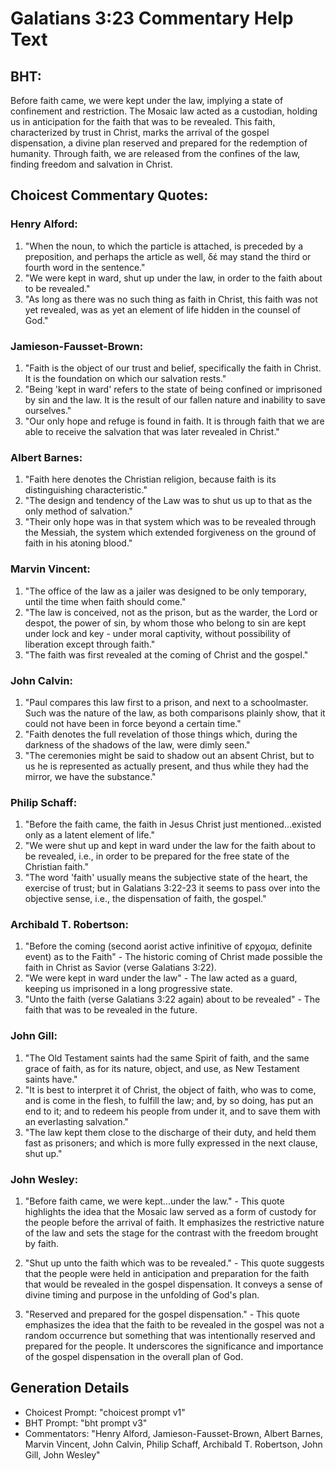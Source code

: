 # Galatians 3:23 Commentary Help Text

## BHT:
Before faith came, we were kept under the law, implying a state of confinement and restriction. The Mosaic law acted as a custodian, holding us in anticipation for the faith that was to be revealed. This faith, characterized by trust in Christ, marks the arrival of the gospel dispensation, a divine plan reserved and prepared for the redemption of humanity. Through faith, we are released from the confines of the law, finding freedom and salvation in Christ.

## Choicest Commentary Quotes:
### Henry Alford:
1. "When the noun, to which the particle is attached, is preceded by a preposition, and perhaps the article as well, δέ may stand the third or fourth word in the sentence."
2. "We were kept in ward, shut up under the law, in order to the faith about to be revealed."
3. "As long as there was no such thing as faith in Christ, this faith was not yet revealed, was as yet an element of life hidden in the counsel of God."

### Jamieson-Fausset-Brown:
1. "Faith is the object of our trust and belief, specifically the faith in Christ. It is the foundation on which our salvation rests." 
2. "Being 'kept in ward' refers to the state of being confined or imprisoned by sin and the law. It is the result of our fallen nature and inability to save ourselves." 
3. "Our only hope and refuge is found in faith. It is through faith that we are able to receive the salvation that was later revealed in Christ."

### Albert Barnes:
1. "Faith here denotes the Christian religion, because faith is its distinguishing characteristic."
2. "The design and tendency of the Law was to shut us up to that as the only method of salvation."
3. "Their only hope was in that system which was to be revealed through the Messiah, the system which extended forgiveness on the ground of faith in his atoning blood."

### Marvin Vincent:
1. "The office of the law as a jailer was designed to be only temporary, until the time when faith should come."
2. "The law is conceived, not as the prison, but as the warder, the Lord or despot, the power of sin, by whom those who belong to sin are kept under lock and key - under moral captivity, without possibility of liberation except through faith."
3. "The faith was first revealed at the coming of Christ and the gospel."

### John Calvin:
1. "Paul compares this law first to a prison, and next to a schoolmaster. Such was the nature of the law, as both comparisons plainly show, that it could not have been in force beyond a certain time."
2. "Faith denotes the full revelation of those things which, during the darkness of the shadows of the law, were dimly seen."
3. "The ceremonies might be said to shadow out an absent Christ, but to us he is represented as actually present, and thus while they had the mirror, we have the substance."

### Philip Schaff:
1. "Before the faith came, the faith in Jesus Christ just mentioned...existed only as a latent element of life."
2. "We were shut up and kept in ward under the law for the faith about to be revealed, i.e., in order to be prepared for the free state of the Christian faith."
3. "The word 'faith' usually means the subjective state of the heart, the exercise of trust; but in Galatians 3:22-23 it seems to pass over into the objective sense, i.e., the dispensation of faith, the gospel."

### Archibald T. Robertson:
1. "Before the coming (second aorist active infinitive of ερχομα, definite event) as to the Faith" - The historic coming of Christ made possible the faith in Christ as Savior (verse Galatians 3:22).
2. "We were kept in ward under the law" - The law acted as a guard, keeping us imprisoned in a long progressive state.
3. "Unto the faith (verse Galatians 3:22 again) about to be revealed" - The faith that was to be revealed in the future.

### John Gill:
1. "The Old Testament saints had the same Spirit of faith, and the same grace of faith, as for its nature, object, and use, as New Testament saints have."
2. "It is best to interpret it of Christ, the object of faith, who was to come, and is come in the flesh, to fulfill the law; and, by so doing, has put an end to it; and to redeem his people from under it, and to save them with an everlasting salvation."
3. "The law kept them close to the discharge of their duty, and held them fast as prisoners; and which is more fully expressed in the next clause, shut up."

### John Wesley:
1. "Before faith came, we were kept...under the law." - This quote highlights the idea that the Mosaic law served as a form of custody for the people before the arrival of faith. It emphasizes the restrictive nature of the law and sets the stage for the contrast with the freedom brought by faith.

2. "Shut up unto the faith which was to be revealed." - This quote suggests that the people were held in anticipation and preparation for the faith that would be revealed in the gospel dispensation. It conveys a sense of divine timing and purpose in the unfolding of God's plan.

3. "Reserved and prepared for the gospel dispensation." - This quote emphasizes the idea that the faith to be revealed in the gospel was not a random occurrence but something that was intentionally reserved and prepared for the people. It underscores the significance and importance of the gospel dispensation in the overall plan of God.


## Generation Details
- Choicest Prompt: "choicest prompt v1"
- BHT Prompt: "bht prompt v3"
- Commentators: "Henry Alford, Jamieson-Fausset-Brown, Albert Barnes, Marvin Vincent, John Calvin, Philip Schaff, Archibald T. Robertson, John Gill, John Wesley"
